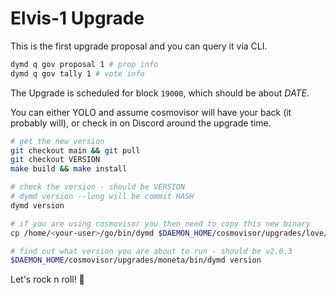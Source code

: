 # Elvis-1 Upgrade

This is the first upgrade proposal and you can query it via CLI.

```bash
dymd q gov proposal 1 # prop info
dymd q gov tally 1 # vote info
```

The Upgrade is scheduled for block `19000`, which should be about _DATE_.

You can either YOLO and assume cosmovisor will have your back (it probably will), or check in on Discord around the upgrade time.

```bash
# get the new version
git checkout main && git pull
git checkout VERSION
make build && make install

# check the version - should be VERSION
# dymd version --long will be commit HASH
dymd version

# if you are using cosmovisor you then need to copy this new binary
cp /home/<your-user>/go/bin/dymd $DAEMON_HOME/cosmovisor/upgrades/love/bin

# find out what version you are about to run - should be v2.0.3
$DAEMON_HOME/cosmovisor/upgrades/moneta/bin/dymd version
```

Let's rock n roll! 🤟
